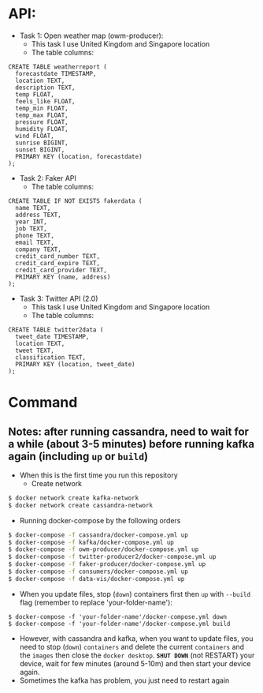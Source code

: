 # API:
- Task 1: Open weather map (owm-producer):
    - This task I use United Kingdom and Singapore location
    - The table columns:
```
CREATE TABLE weatherreport (
  forecastdate TIMESTAMP,
  location TEXT,
  description TEXT,
  temp FLOAT,
  feels_like FLOAT,
  temp_min FLOAT,
  temp_max FLOAT,
  pressure FLOAT,
  humidity FLOAT,
  wind FLOAT,
  sunrise BIGINT,
  sunset BIGINT,
  PRIMARY KEY (location, forecastdate)
);
```
- Task 2: Faker API
    - The table columns:
```
CREATE TABLE IF NOT EXISTS fakerdata (
  name TEXT,
  address TEXT,
  year INT,
  job TEXT,
  phone TEXT,
  email TEXT,
  company TEXT,
  credit_card_number TEXT,
  credit_card_expire TEXT,
  credit_card_provider TEXT,
  PRIMARY KEY (name, address)
);
```
- Task 3: Twitter API (2.0)
    - This task I use United Kingdom and Singapore location
    - The table columns:
```
CREATE TABLE twitter2data (
  tweet_date TIMESTAMP,
  location TEXT,
  tweet TEXT,
  classification TEXT,
  PRIMARY KEY (location, tweet_date)
);
```

# Command
## **Notes**: after running cassandra, need to wait for a while (about 3-5 minutes) before running kafka again (including `up` or `build`)
- When this is the first time you run this repository
  - Create network
``` bash
$ docker network create kafka-network
$ docker network create cassandra-network
```
  -  Running docker-compose by the following orders
``` bash
$ docker-compose -f cassandra/docker-compose.yml up
$ docker-compose -f kafka/docker-compose.yml up
$ docker-compose -f owm-producer/docker-compose.yml up
$ docker-compose -f twitter-producer2/docker-compose.yml up
$ docker-compose -f faker-producer/docker-compose.yml up
$ docker-compose -f consumers/docker-compose.yml up
$ docker-compose -f data-vis/docker-compose.yml up
```
- When you update files, stop (`down`) containers first then `up` with `--build` flag (remember to replace 'your-folder-name'):
```
$ docker-compose -f 'your-folder-name'/docker-compose.yml down
$ docker-compose -f 'your-folder-name'/docker-compose.yml build
```
- However, with cassandra and kafka, when you want to update files, you need to stop (`down`) `containers` and delete the current `containers` and the `images` then close the `docker desktop`. **`SHUT DOWN`** (not RESTART) your device, wait for few minutes (around 5-10m) and then start your device again.
- Sometimes the kafka has problem, you just need to restart again